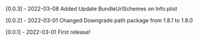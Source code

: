 [0.0.3] - 2022-03-08
Added
    Update BundleUrlSchemes on Info.plist

[0.0.2] - 2022-03-01
Changed
    Downgrade path package from 1.8.1 to 1.8.0

[0.0.1] - 2022-03-01
First release!


